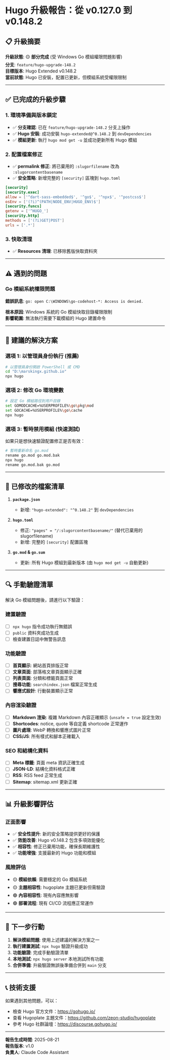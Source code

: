 # Hugo 升級報告：從 v0.127.0 到 v0.148.2

## 📋 升級摘要

**升級狀態**: 🟡 **部分完成** (受 Windows Go 模組權限問題影響)  
**分支**: `feature/hugo-upgrade-148.2`  
**目標版本**: Hugo Extended v0.148.2  
**當前狀態**: Hugo 已安裝，配置已更新，但模組系統受權限限制

---

## ✅ 已完成的升級步驟

### 1. 環境準備與版本鎖定

- ✅ **分支確認**: 已在 `feature/hugo-upgrade-148.2` 分支上操作
- ✅ **Hugo 安裝**: 成功安裝 `hugo-extended@^0.148.2` 到 `devDependencies`
- ✅ **模組更新**: 執行 `hugo mod get -u` 並成功更新所有 Hugo 模組

### 2. 配置檔案修正

- ✅ **permalink 修正**: 將已棄用的 `:slugorfilename` 改為 `:slugorcontentbasename`
- ✅ **安全策略**: 新增完整的 `[security]` 區塊到 `hugo.toml`

```toml
[security]
[security.exec]
allow = ['^dart-sass-embedded$', '^go$', '^npx$', '^postcss$']
osEnv = ['(?i)^(PATH|NODE_ENV|HUGO_ENV)$']
[security.funcs]
getenv = ['^HUGO_']
[security.http]
methods = ['(?i)GET|POST']
urls = ['.*']
```

### 3. 快取清理

- ✅ **Resources 清理**: 已移除舊版快取資料夾

---

## ⚠️ 遇到的問題

### Go 模組系統權限問題

**錯誤訊息**: `go: open C:\WINDOWS\go-codehost-*: Access is denied.`

**根本原因**: Windows 系統的 Go 模組快取目錄權限限制  
**影響範圍**: 無法執行需要下載模組的 Hugo 建置命令

---

## 🔧 建議的解決方案

### 選項 1: 以管理員身份執行 (推薦)

```bash
# 以管理員身份開啟 PowerShell 或 CMD
cd "D:\marskingx.github.io"
npx hugo
```

### 選項 2: 修改 Go 環境變數

```bash
# 設定 Go 模組路徑到用戶目錄
set GOMODCACHE=%USERPROFILE%\go\pkg\mod
set GOCACHE=%USERPROFILE%\go\cache
npx hugo
```

### 選項 3: 暫時禁用模組 (快速測試)

如果只是想快速驗證配置修正是否有效：

```bash
# 暫時重新命名 go.mod
rename go.mod go.mod.bak
npx hugo
rename go.mod.bak go.mod
```

---

## 📁 已修改的檔案清單

1. **`package.json`**
   - 新增: `"hugo-extended": "^0.148.2"` 到 `devDependencies`

2. **`hugo.toml`**
   - 修正: `"pages" = "/:slugorcontentbasename/"` (替代已棄用的 slugorfilename)
   - 新增: 完整的 `[security]` 配置區塊

3. **`go.mod` & `go.sum`**
   - 更新: 所有 Hugo 模組到最新版本 (由 `hugo mod get -u` 自動更新)

---

## 🔍 手動驗證清單

解決 Go 模組問題後，請進行以下驗證：

### 建置驗證

- [ ] `npx hugo` 指令成功執行無錯誤
- [ ] `public` 資料夾成功生成
- [ ] 檢查建置日誌中無警告訊息

### 功能驗證

- [ ] **首頁顯示**: 網站首頁排版正常
- [ ] **文章頁面**: 部落格文章頁面顯示正確
- [ ] **列表頁面**: 分類和標籤頁面正常
- [ ] **搜尋功能**: `searchindex.json` 檔案正常生成
- [ ] **響應式設計**: 行動裝置顯示正常

### 內容渲染驗證

- [ ] **Markdown 渲染**: 複雜 Markdown 內容正確顯示 (`unsafe = true` 設定生效)
- [ ] **Shortcodes**: notice, quote 等自定義 shortcode 正常運作
- [ ] **圖片處理**: WebP 轉換和響應式圖片正常
- [ ] **CSS/JS**: 所有樣式和腳本正確載入

### SEO 和結構化資料

- [ ] **Meta 標籤**: 頁面 meta 資訊正確生成
- [ ] **JSON-LD**: 結構化資料格式正確
- [ ] **RSS**: RSS feed 正常生成
- [ ] **Sitemap**: sitemap.xml 更新正確

---

## 📊 升級影響評估

### 正面影響

- ✅ **安全性提升**: 新的安全策略提供更好的保護
- ✅ **效能改善**: Hugo v0.148.2 包含多項效能優化
- ✅ **相容性**: 修正已棄用功能，確保長期維護性
- ✅ **功能增強**: 支援最新的 Hugo 功能和模組

### 風險評估

- 🟡 **模組依賴**: 需要穩定的 Go 模組系統
- 🟡 **主題相容性**: hugoplate 主題已更新但需驗證
- 🟢 **內容相容性**: 現有內容應無影響
- 🟢 **部署流程**: 現有 CI/CD 流程應正常運作

---

## 🚀 下一步行動

1. **解決模組問題**: 使用上述建議的解決方案之一
2. **執行建置測試**: `npx hugo` 驗證升級成功
3. **功能驗證**: 完成手動驗證清單
4. **本地測試**: `npx hugo server` 本地測試所有功能
5. **合併準備**: 升級驗證無誤後準備合併到 `main` 分支

---

## 📞 技術支援

如果遇到其他問題，可以：

- 檢查 Hugo 官方文件：https://gohugo.io/
- 查看 Hugoplate 主題文件：https://github.com/zeon-studio/hugoplate
- 參考 Hugo 社群論壇：https://discourse.gohugo.io/

---

**報告生成時間**: 2025-08-21  
**報告版本**: v1.0  
**負責人**: Claude Code Assistant
